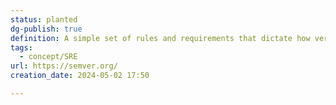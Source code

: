 ```yaml
---
status: planted
dg-publish: true
definition: A simple set of rules and requirements that dictate how version numbers are assigned and incremented.
tags:
  - concept/SRE
url: https://semver.org/
creation_date: 2024-05-02 17:50

---
```

